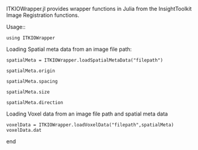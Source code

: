 ITKIOWrapper.jl provides wrapper functions in Julia from the InsightToolkit Image Registration functions.

Usage::

```
using ITKIOWrapper
```

Loading Spatial meta data from an image file path:

```
spatialMeta = ITKIOWrapper.loadSpatialMetaData("filepath")

spatialMeta.origin

spatialMeta.spacing

spatialMeta.size

spatialMeta.direction

```

Loading Voxel data from an image file path and spatial meta data

```
voxelData = ITKIOWrapper.loadVoxelData("filepath",spatialMeta)
voxelData.dat
```

end

